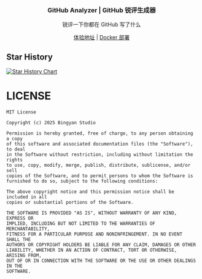 <div align="center">
<h3 style="border-bottom: none;">GitHub Analyzer | GitHub 锐评生成器</h3>
<p>锐评一下你都在 GitHub 写了什么</p>
<p><a href="https://gitbox.hust.online">体验地址</a> |
<a href="docs/Selfhost.md">Docker 部署</a> </p>
</div>


## Star History

<a href="https://star-history.com/#BingyanStudio/github-analyzer&Date">
 <picture>
   <source media="(prefers-color-scheme: dark)" srcset="https://api.star-history.com/svg?repos=BingyanStudio/github-analyzer&type=Date&theme=dark" />
   <source media="(prefers-color-scheme: light)" srcset="https://api.star-history.com/svg?repos=BingyanStudio/github-analyzer&type=Date" />
   <img alt="Star History Chart" src="https://api.star-history.com/svg?repos=BingyanStudio/github-analyzer&type=Date" />
 </picture>
</a>

# LICENSE
```
MIT License

Copyright (c) 2025 Bingyan Studio

Permission is hereby granted, free of charge, to any person obtaining a copy
of this software and associated documentation files (the "Software"), to deal
in the Software without restriction, including without limitation the rights
to use, copy, modify, merge, publish, distribute, sublicense, and/or sell
copies of the Software, and to permit persons to whom the Software is
furnished to do so, subject to the following conditions:

The above copyright notice and this permission notice shall be included in all
copies or substantial portions of the Software.

THE SOFTWARE IS PROVIDED "AS IS", WITHOUT WARRANTY OF ANY KIND, EXPRESS OR
IMPLIED, INCLUDING BUT NOT LIMITED TO THE WARRANTIES OF MERCHANTABILITY,
FITNESS FOR A PARTICULAR PURPOSE AND NONINFRINGEMENT. IN NO EVENT SHALL THE
AUTHORS OR COPYRIGHT HOLDERS BE LIABLE FOR ANY CLAIM, DAMAGES OR OTHER
LIABILITY, WHETHER IN AN ACTION OF CONTRACT, TORT OR OTHERWISE, ARISING FROM,
OUT OF OR IN CONNECTION WITH THE SOFTWARE OR THE USE OR OTHER DEALINGS IN THE
SOFTWARE.
```
